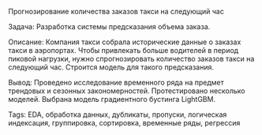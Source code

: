 Прогнозирование количества заказов такси на следующий час

Задача:
Разработка системы предсказания объема заказа.

Описание:
Компания такси собрала исторические данные о заказах такси в аэропортах. Чтобы привлекать больше водителей в период пиковой нагрузки, нужно спрогнозировать количество заказов такси на следующий час. Строится модель для такого предсказания.

Вывод:
Проведено исследование временного ряда на предмет трендовых и сезонных закономерностей. Протестировано несколько моделей. Выбрана модель градиентного бустинга LightGBM.

Tags:
EDA, обработка данных, дубликаты, пропуски, логическая индексация, группировка, сортировка, временные ряды, регрессия
